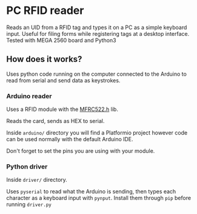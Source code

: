 # PC RFID reader

Reads an UID from a RFID tag and types it on a PC as a simple keyboard input. 
Useful for filing forms while registering tags at a desktop interface.
Tested with MEGA 2560 board and Python3

## How does it works?
Uses python code running on the computer connected to the Arduino to read from serial and send data as keystrokes.

### Arduino reader
Uses a RFID module with the [MFRC522.h](https://github.com/miguelbalboa/rfid) lib.

Reads the card, sends as HEX to serial.

Inside `arduino/` directory you will find a Platformio project however code can be used normally with the default Arduino IDE.

Don't forget to set the pins you are using with your module.

### Python driver

Inside `driver/` directory.

Uses `pyserial` to read what the Arduino is sending, then types each character as a keyboard input with `pynput`. Install them through `pip` before running `driver.py`
